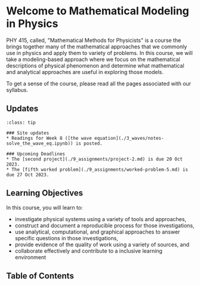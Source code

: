 
# Welcome to Mathematical Modeling in Physics 

PHY 415, called, "Mathematical Methods for Physicists" is a course the brings together many of the mathematical approaches that we commonly use in physics and apply them to variety of problems. In this course, we will take a modeling-based approach where we focus on the mathematical descriptions of physical phenomenon and determine what mathematical and analytical approaches are useful in exploring those models.

To get a sense of the course, please read all the pages associated with our syllabus.
 
## Updates

`````{admonition} Last updated: 17 Oct 2023
:class: tip

### Site updates
* Readings for Week 8 ([the wave equation](./3_waves/notes-solve_the_wave_eq.ipynb)) is posted.

### Upcoming Deadlines
* The [second project](./9_assignments/project-2.md) is due 20 Oct 2023.
* The [fifth worked problem](./9_assignments/worked-problem-5.md) is due 27 Oct 2023.

`````

## Learning Objectives
 
 In this course, you will learn to:
 
 * investigate physical systems using a variety of tools and approaches,
 * construct and document a reproducible process for those investigations,
 * use analytical, computational, and graphical approaches to answer specific questions in those investigations,
 * provide evidence of the quality of work using a variety of sources, and
 * collaborate effectively and contribute to a inclusive learning environment

## Table of Contents

```{tableofcontents}
```